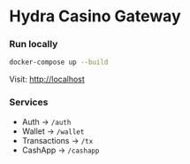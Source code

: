 # Hydra Casino Gateway

### Run locally
```bash
docker-compose up --build
```

Visit: [http://localhost](http://localhost)

### Services
- Auth → `/auth`
- Wallet → `/wallet`
- Transactions → `/tx`
- CashApp → `/cashapp`
